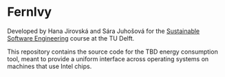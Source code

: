 # FernIvy

Developed by Hana Jirovská and Sára Juhošová for the [Sustainable Software Engineering](https://luiscruz.github.io/course_sustainableSE) course at the TU Delft.

This repository contains the source code for the TBD energy consumption tool, meant to provide a uniform interface across operating systems on machines that use Intel chips.
